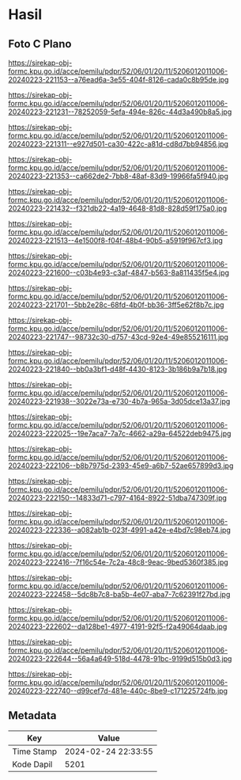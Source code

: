 # Hasil

## Foto C Plano

https://sirekap-obj-formc.kpu.go.id/acce/pemilu/pdpr/52/06/01/20/11/5206012011006-20240223-221153--a76ead6a-3e55-404f-8126-cada0c8b95de.jpg

https://sirekap-obj-formc.kpu.go.id/acce/pemilu/pdpr/52/06/01/20/11/5206012011006-20240223-221231--78252059-5efa-494e-826c-44d3a490b8a5.jpg

https://sirekap-obj-formc.kpu.go.id/acce/pemilu/pdpr/52/06/01/20/11/5206012011006-20240223-221311--e927d501-ca30-422c-a81d-cd8d7bb94856.jpg

https://sirekap-obj-formc.kpu.go.id/acce/pemilu/pdpr/52/06/01/20/11/5206012011006-20240223-221353--ca662de2-7bb8-48af-83d9-19966fa5f940.jpg

https://sirekap-obj-formc.kpu.go.id/acce/pemilu/pdpr/52/06/01/20/11/5206012011006-20240223-221432--f321db22-4a19-4648-81d8-828d59f175a0.jpg

https://sirekap-obj-formc.kpu.go.id/acce/pemilu/pdpr/52/06/01/20/11/5206012011006-20240223-221513--4e1500f8-f04f-48b4-90b5-a5919f967cf3.jpg

https://sirekap-obj-formc.kpu.go.id/acce/pemilu/pdpr/52/06/01/20/11/5206012011006-20240223-221600--c03b4e93-c3af-4847-b563-8a811435f5e4.jpg

https://sirekap-obj-formc.kpu.go.id/acce/pemilu/pdpr/52/06/01/20/11/5206012011006-20240223-221701--5bb2e28c-68fd-4b0f-bb36-3ff5e62f8b7c.jpg

https://sirekap-obj-formc.kpu.go.id/acce/pemilu/pdpr/52/06/01/20/11/5206012011006-20240223-221747--98732c30-d757-43cd-92e4-49e855216111.jpg

https://sirekap-obj-formc.kpu.go.id/acce/pemilu/pdpr/52/06/01/20/11/5206012011006-20240223-221840--bb0a3bf1-d48f-4430-8123-3b186b9a7b18.jpg

https://sirekap-obj-formc.kpu.go.id/acce/pemilu/pdpr/52/06/01/20/11/5206012011006-20240223-221938--3022e73a-e730-4b7a-965a-3d05dce13a37.jpg

https://sirekap-obj-formc.kpu.go.id/acce/pemilu/pdpr/52/06/01/20/11/5206012011006-20240223-222025--19e7aca7-7a7c-4662-a29a-64522deb9475.jpg

https://sirekap-obj-formc.kpu.go.id/acce/pemilu/pdpr/52/06/01/20/11/5206012011006-20240223-222106--b8b7975d-2393-45e9-a6b7-52ae657899d3.jpg

https://sirekap-obj-formc.kpu.go.id/acce/pemilu/pdpr/52/06/01/20/11/5206012011006-20240223-222150--14833d71-c797-4164-8922-51dba747309f.jpg

https://sirekap-obj-formc.kpu.go.id/acce/pemilu/pdpr/52/06/01/20/11/5206012011006-20240223-222336--a082ab1b-023f-4991-a42e-e4bd7c98eb74.jpg

https://sirekap-obj-formc.kpu.go.id/acce/pemilu/pdpr/52/06/01/20/11/5206012011006-20240223-222416--7f16c54e-7c2a-48c8-9eac-9bed5360f385.jpg

https://sirekap-obj-formc.kpu.go.id/acce/pemilu/pdpr/52/06/01/20/11/5206012011006-20240223-222458--5dc8b7c8-ba5b-4e07-aba7-7c62391f27bd.jpg

https://sirekap-obj-formc.kpu.go.id/acce/pemilu/pdpr/52/06/01/20/11/5206012011006-20240223-222602--da128be1-4977-4191-92f5-f2a49064daab.jpg

https://sirekap-obj-formc.kpu.go.id/acce/pemilu/pdpr/52/06/01/20/11/5206012011006-20240223-222644--56a4a649-518d-4478-91bc-9199d515b0d3.jpg

https://sirekap-obj-formc.kpu.go.id/acce/pemilu/pdpr/52/06/01/20/11/5206012011006-20240223-222740--d99cef7d-481e-440c-8be9-c171225724fb.jpg


## Metadata

| Key        | Value               |
| ---------- | ------------------- |
| Time Stamp | 2024-02-24 22:33:55 |
| Kode Dapil | 5201                |



